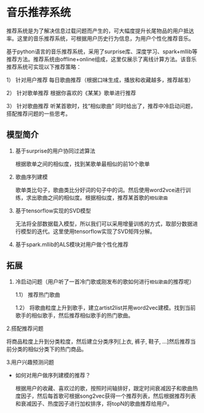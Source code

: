 # 音乐推荐系统

推荐系统是为了解决信息过载问题而产生的，可大幅度提升长尾物品的用户抵达率。这里的音乐推荐系统，可根据用户历史行为信息，为用户个性化推荐音乐。

基于python语言的音乐推荐系统，采用了surprise库、深度学习、spark+mllib等推荐方法。推荐系统由offline+online组成，这里仅展示了离线计算方法。该音乐推荐系统可实现以下推荐策略：

1） 针对用户推荐 每日歌曲推荐（根据口味生成，播放和收藏越多，推荐越准）

2） 针对歌单推荐 根据你喜欢的《某某》歌单进行推荐

3） 针对歌曲推荐  听某首歌时，找“相似歌曲”
同时给出了，推荐中冷启动问题，搭配推荐问题的一些思考。

## 模型简介

1. 基于surprise的用户协同过滤算法

    根据歌单之间的相似度，找到某歌单最相似的前10个歌单

2. 歌曲序列建模

    歌单类比句子，歌曲类比分好词的句子中的词。然后使用word2vce进行训练，求出歌曲之间的相似度。根据相似度，推荐某首歌的`相似歌曲`

3. 基于tensorflow实现的SVD模型

    无法将全部数据载入模型，所以我们可以采用增量训练的方式，取部分数据进行模型的迭代。这里使用tensorflow实现了SVD矩阵分解。

4. 基于spark.mllib的ALS模块对用户做个性化推荐


## 拓展

1. 冷启动问题（用户听了一首冷门歌或刚发布的歌如何进行`相似歌曲`的推荐呢）

    1.1） 推荐热门歌曲

    1.2） 将歌曲粒度上升到歌手，建立artist2list并用word2vec建模。找到当前歌手的相似歌手，然后推荐相似歌手的热门歌曲。

2.搭配推荐问题

将商品粒度上升到分类粒度，然后建立分类序列[上衣, 裤子, 鞋子, ...]然后推荐当前分类的相似分类下的热门商品。

3.用户兴趣预测问题

- 如何对用户做序列建模的推荐？

    根据用户的收藏、喜欢过的歌，按照时间轴排好，跟定时间衰减因子和歌曲热度因子，然后每首歌可根据song2vec获得一个推荐列表，然后根据推荐列表和衰减因子、热度因子进行加权排序，将topN的歌曲推荐给用户。